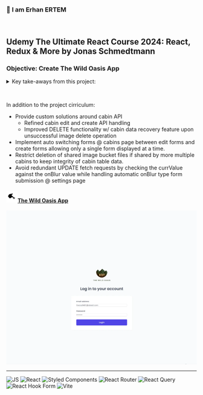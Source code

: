 ### 👋 **I am Erhan ERTEM**

&emsp;

## Udemy The Ultimate React Course 2024: React, Redux & More by Jonas Schmedtmann

### **Objective:** Create The Wild Oasis App

<details>
<summary>Key take-aways from this project:</summary>

- React folder structure and project planning

- Styling w/ Styled Components

  - Create in-component styled-components
  - Create global styled-component
    - createGlobalStyles Tagged Template Literal
    - Provide global styles to the app
  - Symbols in styled Components
    - Experiment w/ css literal prefix hack to get prettier support on the code
    - Experiment w/ & symbol for SASS like feature inside styled components
  - Dynamic styled-components
    - template literals + conditional statements
  - Creating re-usable styled components
    - Propping via 'custom_named' prop
      - \<StyleSheetManager> App wrapper SC component for enabling transient
        custom props
    - Propping via 'as' prop (HTML tag modifier)
    - defaultProps function - Set defaults for the propping type
  - Create styled component contemplating a (ReactRouter) component
    - styled() SC function
  - Create styled component w/ injected tag element attributes for code
    abstraction
    - attrs() SC function

- React Router

  - Declariative route setup
    - BrowserRouter RR component
    - Routes RR component
    - Route RR component
    - Create index RR route
      - Navigate RR component
      - replace attribute
    - Create wrapper component (routeless) RR route used across multiple routes
      - \<Outlet/> RR component - Have wrapper RR route pass thru child routes

- Tanstack Query

  - Create TQ client
    - Get instance of TQ client via useQueryClient TQ hook
  - Provide TQ client via \<QueryClientProvider/>
  - Query Remote Data
    - 'GET' data w/ useQuery TQ hook
    - 'POST'/'UPDATE'/'DELETE' data w/ useMutation TQ hook
  - Re-factoring TQ context snippets to dry react components

- Reach-Hook-Form

  - Manual user triggered form submission
    - useForm() RHF hook
    - Standard Form validation RHF rules (required, min, max) -
      Custom(functionalized) Form validation rule (validate)
    - Read values from form fields via getValues() RHF fn to compliment
      dependant validation challanges
  - Automatic onBlur type form submission

- Advanced React

  - Create modals using createPortal react fn
  - Utilize compound component pattern to build re-usable modal component
    - Utilize cloneElement() advanced react fn to repack a react component w/ an
      external prop coming from CC API child component
  - Utilize compound component pattern to build re-usable table component
    - Utilize compound component pattern with the assitance of render prop
      pattern @ Table.Body

  </details>

&emsp;

In addition to the project cirriculum:

- Provide custom solutions around cabin API
  - Refined cabin edit and create API handling
  - Improved DELETE functionality w/ cabin data recovery feature upon
    unsuccessful image delete operation
- Implement auto switching forms @ cabins page between edit forms and create
  forms allowing only a single form displayed at a time.
- Restrict deletion of shared image bucket files if shared by more multiple
  cabins to keep integrity of cabin table data.
- Avoid redundant UPDATE fetch requests by checking the currValue against the
  onBlur value while handling automatic onBlur type form submission @ settings
  page

#### <img src="./push.gif" width="30px"/>[The Wild Oasis App](https://****)

<img src="./screenshot.webp" width="600px"/>

---

![JS](https://img.shields.io/badge/JavaScript-323330?style=square&logo=javascript&logoColor=F7DF1E)
![React](https://img.shields.io/badge/React-20232A?style=square&logo=react&logoColor=61DAF)
![Styled Components](https://img.shields.io/badge/styled--components-DB7093?style=square&logo=styled-components&logoColor=white)
![React Router](https://img.shields.io/badge/React_Router-CA4245?style=square&logo=react-router&logoColor=white)
![React Query](https://img.shields.io/badge/React_Query-FF4154?style=square&logo=ReactQuery&logoColor=white)
![React Hook Form](https://img.shields.io/badge/React%20Hook%20Form-%23EC5990.svg?style=square&logo=reacthookform&logoColor=white)
![Vite](https://img.shields.io/badge/Vite-B73BFE?style=square&logo=vite&logoColor=FFD62E)

